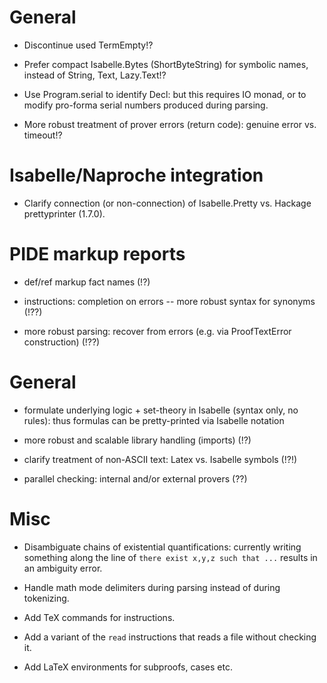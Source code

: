 # General

* Discontinue used TermEmpty!?

* Prefer compact Isabelle.Bytes (ShortByteString) for symbolic names,
  instead of String, Text, Lazy.Text!?

* Use Program.serial to identify Decl: but this requires IO monad, or to modify
  pro-forma serial numbers produced during parsing.

* More robust treatment of prover errors (return code): genuine error vs. timeout!?


# Isabelle/Naproche integration

* Clarify connection (or non-connection) of Isabelle.Pretty vs. Hackage prettyprinter (1.7.0).


# PIDE markup reports

* def/ref markup fact names (!?)

* instructions: completion on errors -- more robust syntax for synonyms (!??)

* more robust parsing: recover from errors (e.g. via ProofTextError construction) (!??)


# General

* formulate underlying logic + set-theory in Isabelle (syntax only, no rules):
  thus formulas can be pretty-printed via Isabelle notation

* more robust and scalable library handling (imports) (!?)

* clarify treatment of non-ASCII text: Latex vs. Isabelle symbols (!?!)

* parallel checking: internal and/or external provers (??)


# Misc

* Disambiguate chains of existential quantifications: currently writing something
  along the line of `there exist x,y,z such that ...` results in an ambiguity error.

* Handle math mode delimiters during parsing instead of during tokenizing.

* Add TeX commands for instructions.

* Add a variant of the `read` instructions that reads a file without
  checking it.

* Add LaTeX environments for subproofs, cases etc.
